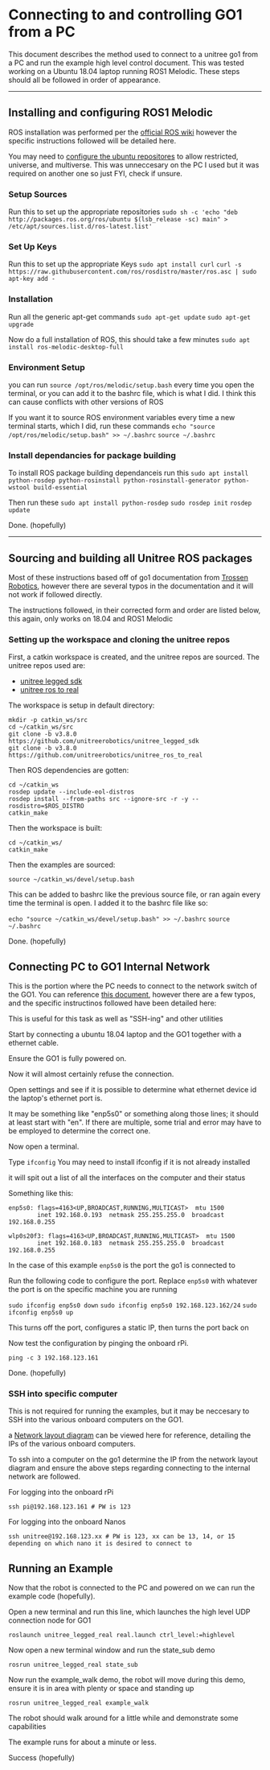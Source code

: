 # Connecting to and controlling GO1 from a PC 

This document describes the method used to connect to a unitree go1 from a PC and run the example high level control document. This was tested working on a Ubuntu 18.04 laptop running ROS1 Melodic. These steps should all be followed in order of appearance.

---

## Installing and configuring ROS1 Melodic

ROS installation was performed per the [official ROS wiki](https://wiki.ros.org/melodic/Installation/Ubuntu) however the specific instructions followed will be detailed here.

You may need to [configure the ubuntu repositores](https://help.ubuntu.com/community/Repositories/Ubuntu) to allow restricted, universe, and multiverse. This was unneccesary on the PC I used but it was required on another one so just FYI, check if unsure. 

### Setup Sources
Run this to set up the appropriate repositories
`sudo sh -c 'echo "deb http://packages.ros.org/ros/ubuntu $(lsb_release -sc) main" > /etc/apt/sources.list.d/ros-latest.list'`

### Set Up Keys
Run this to set up the appropriate Keys
`sudo apt install curl`
`curl -s https://raw.githubusercontent.com/ros/rosdistro/master/ros.asc | sudo apt-key add -`

### Installation
Run all the generic apt-get commands
`sudo apt-get update`
`sudo apt-get upgrade`

Now do a full installation of ROS, this should take a few minutes
`sudo apt install ros-melodic-desktop-full`

### Environment Setup

you can run `source /opt/ros/melodic/setup.bash` every time you open the terminal, or you can add it to the bashrc file, which is what I did. I think this can cause conflicts with other versions of ROS

If you want it to source ROS environment variables every time a new terminal starts, which I did, run these commands
`echo "source /opt/ros/melodic/setup.bash" >> ~/.bashrc`
`source ~/.bashrc`

### Install dependancies for package building
To install ROS package building dependanceis run this
`sudo apt install python-rosdep python-rosinstall python-rosinstall-generator python-wstool build-essential`

Then run these
`sudo apt install python-rosdep`
`sudo rosdep init`
`rosdep update`

Done. (hopefully)

---

## Sourcing and building all Unitree ROS packages

Most of these instructions based off of go1 documentation from [Trossen Robotics](https://docs.trossenrobotics.com/unitree_go1_docs/), however there are several typos in the documentation and it will not work if followed directly. 

The instructions followed, in their corrected form and order are listed below, this again, only works on 18.04 and ROS1 Melodic

### Setting up the workspace and cloning the unitree repos
First, a catkin workspace is created, and the unitree repos are sourced.
The unitree repos used are:

- [unitree legged sdk](https://github.com/unitreerobotics/unitree_legged_sdk)
- [unitree ros to real](https://github.com/unitreerobotics/unitree_ros_to_real)

The workspace is setup in default directory:

```
mkdir -p catkin_ws/src
cd ~/catkin_ws/src
git clone -b v3.8.0 https://github.com/unitreerobotics/unitree_legged_sdk
git clone -b v3.8.0 https://github.com/unitreerobotics/unitree_ros_to_real
```

Then ROS dependencies are gotten:

```
cd ~/catkin_ws
rosdep update --include-eol-distros
rosdep install --from-paths src --ignore-src -r -y --rosdistro=$ROS_DISTRO
catkin_make
```

Then the workspace is built:

```
cd ~/catkin_ws/
catkin_make
```

Then the examples are sourced:

`source ~/catkin_ws/devel/setup.bash`

This can be added to bashrc like the previous source file, or ran again every time the terminal is open. I added it to the bashrc file like so:

`echo "source ~/catkin_ws/devel/setup.bash" >> ~/.bashrc`
`source ~/.bashrc`

Done. (hopefully)

## Connecting PC to GO1  Internal Network
This is the portion where the PC needs to connect to the network switch of the GO1. You can reference [this document](https://docs.trossenrobotics.com/unitree_go1_docs/getting_started/network.html), however there are a few typos, and the specific instructinos followed have been detailed here:

This is useful for this task as well as "SSH-ing" and other utilities

Start by connecting a ubuntu 18.04 laptop and the GO1 together with a ethernet cable.

Ensure the GO1 is fully powered on.

Now it will almost certainly refuse the connection.

Open settings and see if it is possible to determine what ethernet device id the laptop's ethernet port is.

It may be something like "enp5s0" or something along those lines; it should at least start with "en". If there are multiple, some trial and error may have to be employed to determine the correct one.

Now open a terminal.

Type `ifconfig`
You may need to install ifconfig if it is not already installed

it will spit out a list of all the interfaces on the computer and their status

Something like this:
```
enp5s0: flags=4163<UP,BROADCAST,RUNNING,MULTICAST>  mtu 1500
        inet 192.168.0.193  netmask 255.255.255.0  broadcast 192.168.0.255

wlp0s20f3: flags=4163<UP,BROADCAST,RUNNING,MULTICAST>  mtu 1500
        inet 192.168.0.183  netmask 255.255.255.0  broadcast 192.168.0.255
```

In the case of this example `enp5s0` is the port the go1 is connected to

Run the following code to configure the port. Replace `enp5s0` with whatever the port is on the specific machine you are running

`sudo ifconfig enp5s0 down`
`sudo ifconfig enp5s0 192.168.123.162/24`
`sudo ifconfig enp5s0 up`

This turns off the port, configures a static IP, then turns the port back on

Now test the configuration by pinging the onboard rPi.

`ping -c 3 192.168.123.161`

Done. (hopefully)

### SSH into specific computer
This is not required for running the examples, but it may be neccesary to SSH into the various onboard computers on the GO1.

a [Network layout diagram](https://unitree.droneblocks.io/learning/go1-system-architecture) can be viewed here for reference, detailing the IPs of the various onboard computers.

To ssh into a computer on the go1 determine the IP from the network layout diagram and ensure the above steps regarding connecting to the internal network are followed. 

For logging into the onboard rPi
```
ssh pi@192.168.123.161 # PW is 123
```

For logging into the onboard Nanos
```
ssh unitree@192.168.123.xx # PW is 123, xx can be 13, 14, or 15 depending on which nano it is desired to connect to
```

## Running an Example
Now that the robot is connected to the PC and powered on we can run the example code (hopefully).

Open a new terminal and run this line, which launches the high level UDP connection node for GO1

`roslaunch unitree_legged_real real.launch ctrl_level:=highlevel`

Now open a new terminal window and run the state_sub demo

`rosrun unitree_legged_real state_sub`

Now run the example_walk demo, the robot will move during this demo, ensure it is in area with plenty or space and standing up

`rosrun unitree_legged_real example_walk`

The robot should walk around for a little while and demonstrate some capabilities

The example runs for about a minute or less.

Success (hopefully)